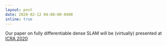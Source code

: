 ```yaml
---
layout: post
date: 2020-02-12 04:00:00-0400
inline: true
---
```


Our paper on fully differentiable dense SLAM will be (virtually) presented at [ICRA 2020](https://www.icra2020.org/)
